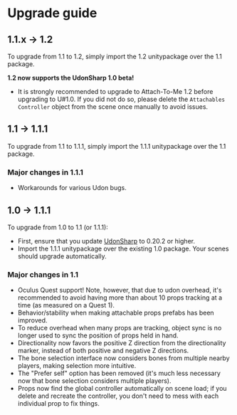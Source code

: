 # Upgrade guide

## 1.1.x → 1.2

To upgrade from 1.1 to 1.2, simply import the 1.2 unitypackage over the 1.1 package.

**1.2 now supports the UdonSharp 1.0 beta!**
* It is strongly recommended to upgrade to Attach-To-Me 1.2 before upgrading to U#1.0. If you did not do so, please delete the `Attachables Controller` 
object from the scene once manually to avoid issues. 

## 1.1 → 1.1.1

To upgrade from 1.1 to 1.1.1, simply import the 1.1.1 unitypackage over the 1.1 package.

### Major changes in 1.1.1

* Workarounds for various Udon bugs.

## 1.0 → 1.1.1

To upgrade from 1.0 to 1.1 (or 1.1.1):

* First, ensure that you update [UdonSharp](https://github.com/MerlinVR/UdonSharp/releases) to 0.20.2 or higher.
* Import the 1.1.1 unitypackage over the existing 1.0 package. Your scenes should upgrade automatically.

### Major changes in 1.1

* Oculus Quest support! Note, however, that due to udon overhead, it's recommended to avoid having more than about 10 props tracking at a time (as measured on a Quest 1).
* Behavior/stability when making attachable props prefabs has been improved.
* To reduce overhead when many props are tracking, object sync is no longer used to sync the position of props held in hand.
* Directionality now favors the positive Z direction from the directionality marker, instead of both positive and negative Z directions.
* The bone selection interface now considers bones from multiple nearby players, making selection more intuitive.
* The "Prefer self" option has been removed (it's much less necessary now that bone selection considers multiple players).
* Props now find the global controller automatically on scene load; if you delete and recreate the controller, you don't need to mess with each individual prop to fix things.

